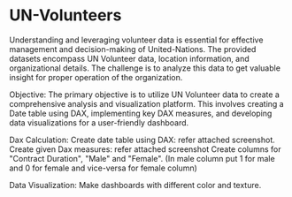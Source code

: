 # UN-Volunteers
Understanding and leveraging volunteer data is essential for effective management and decision-making of United-Nations. The provided datasets encompass UN Volunteer data, location information, and organizational details. The challenge is to analyze this data to get valuable insight for proper operation of the organization.

Objective:
The primary objective is to utilize UN Volunteer data to create a comprehensive analysis and visualization platform. This involves creating a Date table using DAX, implementing key DAX measures, and developing data visualizations for a user-friendly dashboard.

Dax Calculation:
Create date table using DAX: refer attached screenshot.
Create given Dax measures: refer attached screenshot
Create columns for "Contract Duration", "Male" and "Female". (In male column put 1 for male and 0 for female and vice-versa for female column)


Data Visualization:
Make dashboards with different color and texture.
